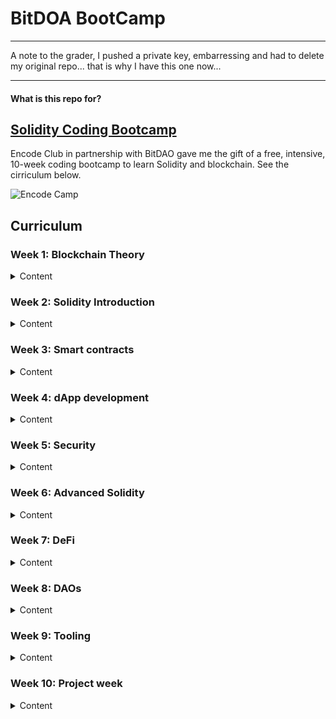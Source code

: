 # BitDOA BootCamp

--- 
A note to the grader, I pushed a private key, embarressing and had to delete my original repo... that is why I have this one now...

---
#### What is this repo for?


## [Solidity Coding Bootcamp](https://www.encode.club/)

Encode Club in partnership with BitDAO gave me the gift of a free, intensive, 10-week coding bootcamp to learn Solidity and blockchain. See the cirriculum below.


![Encode Camp](https://pbs.twimg.com/media/FDRq13gXEAMIiVE.jpg)

## Curriculum

### Week 1: Blockchain Theory
<details>
<summary>Content</summary>
</details>

### Week 2: Solidity Introduction
<details>
<summary>Content</summary>
</details>

### Week 3: Smart contracts
<details>
<summary>Content</summary>
</details>

### Week 4: dApp development
<details>
<summary>Content</summary>
</details>

### Week 5: Security
<details>
<summary>Content</summary>
</details>

### Week 6: Advanced Solidity
<details>
<summary>Content</summary>
</details>

### Week 7: DeFi
<details>
<summary>Content</summary>
</details>

### Week 8: DAOs
<details>
<summary>Content</summary>
</details>

### Week 9: Tooling
<details>
<summary>Content</summary>
</details>

### Week 10: Project week
<details>
<summary>Content</summary>
</details>


